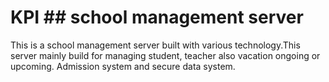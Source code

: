 # KPI ## school management server

This is a school management server built with various technology.This server mainly build for managing student, teacher also vacation ongoing or upcoming. Admission system and secure data system. 